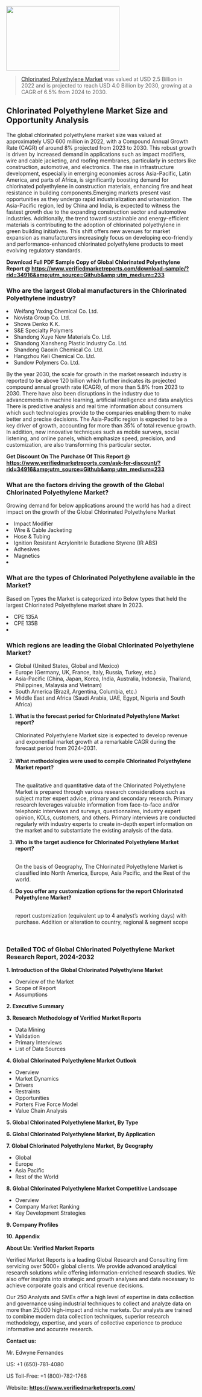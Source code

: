 <img src="https://ffe5etoiles.com/wp-content/uploads/2024/12/MST1-300x171.png" alt="" width="300" height="171" class="alignnone size-medium wp-image-20088" /><blockquote><p><p><a href="https://www.verifiedmarketreports.com/download-sample/?rid=34916&utm_source=Github&utm_medium=233" target="_blank">Chlorinated Polyethylene Market</a> was valued at USD 2.5 Billion in 2022 and is projected to reach USD 4.0 Billion by 2030, growing at a CAGR of 6.5% from 2024 to 2030.</p></blockquote><p><h2>Chlorinated Polyethylene Market Size and Opportunity Analysis</h2>The global chlorinated polyethylene market size was valued at approximately USD 600 million in 2022, with a Compound Annual Growth Rate (CAGR) of around 8% projected from 2023 to 2030. This robust growth is driven by increased demand in applications such as impact modifiers, wire and cable jacketing, and roofing membranes, particularly in sectors like construction, automotive, and electronics. The rise in infrastructure development, especially in emerging economies across Asia-Pacific, Latin America, and parts of Africa, is significantly boosting demand for chlorinated polyethylene in construction materials, enhancing fire and heat resistance in building components.Emerging markets present vast opportunities as they undergo rapid industrialization and urbanization. The Asia-Pacific region, led by China and India, is expected to witness the fastest growth due to the expanding construction sector and automotive industries. Additionally, the trend toward sustainable and energy-efficient materials is contributing to the adoption of chlorinated polyethylene in green building initiatives. This shift offers new avenues for market expansion as manufacturers increasingly focus on developing eco-friendly and performance-enhanced chlorinated polyethylene products to meet evolving regulatory standards.</p><p class=""><strong>Download Full PDF Sample Copy of Global Chlorinated Polyethylene Report @ <a href="https://www.verifiedmarketreports.com/download-sample/?rid=34916&amp;utm_source=Github&amp;utm_medium=233" target="_blank">https://www.verifiedmarketreports.com/download-sample/?rid=34916&amp;utm_source=Github&amp;utm_medium=233</a></strong></p><h3 id="" class="">Who are the largest Global manufacturers in the Chlorinated Polyethylene industry?</h3><p><li>Weifang Yaxing Chemical Co. Ltd.</li><li> Novista Group Co. Ltd.</li><li> Showa Denko K.K.</li><li> S&E Specialty Polymers</li><li> Shandong Xuye New Materials Co. Ltd.</li><li> Shandong Xiansheng Plastic Industry Co. Ltd.</li><li> Shandong Gaoxin Chemical Co. Ltd.</li><li> Hangzhou Keli Chemical Co. Ltd.</li><li> Sundow Polymers Co. Ltd.</li></p><div class=""><div class="" dir="" data-message-author-role="" data-message-id="" data-message-model-slug=""><div class=""><div class=""><div class=""><div class="" dir="" data-message-author-role="" data-message-id="" data-message-model-slug=""><div class=""><div class=""><p>By the year 2030, the scale for growth in the market research industry is reported to be above 120 billion which further indicates its projected compound annual growth rate (CAGR), of more than 5.8% from 2023 to 2030. There have also been disruptions in the industry due to advancements in machine learning, artificial intelligence and data analytics There is predictive analysis and real time information about consumers which such technologies provide to the companies enabling them to make better and precise decisions. The Asia-Pacific region is expected to be a key driver of growth, accounting for more than 35% of total revenue growth. In addition, new innovative techniques such as mobile surveys, social listening, and online panels, which emphasize speed, precision, and customization, are also transforming this particular sector.</p><p><strong>Get Discount On The Purchase Of This Report @&nbsp; <a href="https://www.verifiedmarketreports.com/ask-for-discount/?rid=34916&amp;utm_source=Github&amp;utm_medium=233" target="_blank">https://www.verifiedmarketreports.com/ask-for-discount/?rid=34916&amp;utm_source=Github&amp;utm_medium=233</a></strong></p></div></div></div></div></div></div></div></div><h3 id="" class="">What are the factors driving the growth of the Global Chlorinated Polyethylene Market?</h3><p id="" class="">Growing demand for below applications around the world has had a direct impact on the growth of the Global Chlorinated Polyethylene Market</p><p id="" class=""><li>Impact Modifier</li><li> Wire & Cable Jacketing</li><li> Hose & Tubing</li><li> Ignition Resistant Acrylonitrile Butadiene Styrene (IR ABS)</li><li> Adhesives</li><li> Magnetics</li><li> </li></p><h3 id="" class="">What are the types of Chlorinated Polyethylene available in the Market?</h3><p id="" class="">Based on Types the Market is categorized into Below types that held the largest Chlorinated Polyethylene market share In 2023.</p><p id="" class=""><li>CPE 135A</li><li> CPE 135B</li><li> </li></p><h3 id="" class="">Which regions are leading the Global Chlorinated Polyethylene Market?</h3><ul><li>Global (United States, Global and Mexico)</li><li>Europe (Germany, UK, France, Italy, Russia, Turkey, etc.)</li><li>Asia-Pacific (China, Japan, Korea, India, Australia, Indonesia, Thailand, Philippines, Malaysia and Vietnam)</li><li>South America (Brazil, Argentina, Columbia, etc.)</li><li>Middle East and Africa (Saudi Arabia, UAE, Egypt, Nigeria and South Africa)</li></ul><p><ol><li><strong>What is the forecast period for Chlorinated Polyethylene Market report?<br /></strong><br /><span data-sheets-root="1" data-sheets-value="{&quot;1&quot;:2,&quot;2&quot;:&quot;XXXX size is expected to develop revenue and exponential market growth at a remarkable CAGR during the forecast period from 2024&ndash;2030.&quot;}" data-sheets-userformat="{&quot;2&quot;:12674,&quot;4&quot;:{&quot;1&quot;:2,&quot;2&quot;:16776960},&quot;10&quot;:2,&quot;11&quot;:0,&quot;15&quot;:&quot;Arial&quot;,&quot;16&quot;:12}">Chlorinated Polyethylene Market size is expected to develop revenue and exponential market growth at a remarkable CAGR during the forecast period from 2024&ndash;2031.</span><br /><br /></li><li><strong>What methodologies were used to compile Chlorinated Polyethylene Market report?<br /><br /></strong><p>The qualitative and quantitative data of the&nbsp;Chlorinated Polyethylene Market is prepared through various research considerations such as subject matter expert advice, primary and secondary research. Primary research leverages valuable information from face-to-face and/or telephonic interviews and surveys, questionnaires, industry expert opinion, KOLs, customers, and others. Primary interviews are conducted regularly with industry experts to create in-depth expert information on the market and to substantiate the existing analysis of the data.&nbsp;</p></li><li><strong>Who is the target audience for Chlorinated Polyethylene Market report?<br /><br /></strong><p>On the basis of Geography, The&nbsp;Chlorinated Polyethylene Market is classified into North America, Europe, Asia Pacific, and the Rest of the world.</p></li><li><strong>Do you offer any customization options for the report Chlorinated Polyethylene Market?<br /><br /></strong><p>report customization (equivalent up to 4 analyst&rsquo;s working days) with purchase. Addition or alteration to country, regional &amp; segment scope</p><p>&nbsp;</p></li></ol></p><h3 id="" class="">Detailed TOC of Global Chlorinated Polyethylene Market Research Report, 2024-2032</h3><p id="" class=""><strong>1. Introduction of the Global Chlorinated Polyethylene Market</strong></p><ul><li>Overview of the Market</li><li>Scope of Report</li><li>Assumptions</li></ul><p id="" class=""><strong>2. Executive Summary</strong></p><p id="" class=""><strong>3. Research Methodology of&nbsp;Verified Market Reports</strong></p><ul><li>Data Mining</li><li>Validation</li><li>Primary Interviews</li><li>List of Data Sources</li></ul><p id="" class=""><strong>4. Global Chlorinated Polyethylene Market Outlook</strong></p><ul><li>Overview</li><li>Market Dynamics</li><li>Drivers</li><li>Restraints</li><li>Opportunities</li><li>Porters Five Force Model</li><li>Value Chain Analysis</li></ul><p id="" class=""><strong>5. Global Chlorinated Polyethylene Market, By&nbsp;Type</strong></p><p id="" class=""><strong>6. Global Chlorinated Polyethylene Market, By Application</strong></p><p id="" class=""><strong>7. Global Chlorinated Polyethylene Market, By Geography</strong></p><ul><li>Global</li><li>Europe</li><li>Asia Pacific</li><li>Rest of the World</li></ul><p id="" class=""><strong>8. Global Chlorinated Polyethylene Market Competitive Landscape</strong></p><ul><li>Overview</li><li>Company Market Ranking</li><li>Key Development Strategies</li></ul><p id="" class=""><strong>9. Company Profiles</strong></p><p id="" class=""><strong>10. Appendix</strong></p><p id="" class=""><strong>About Us: Verified Market Reports</strong></p><p id="" class="">Verified Market Reports is a leading Global Research and Consulting firm servicing over 5000+ global clients. We provide advanced analytical research solutions while offering information-enriched research studies. We also offer insights into strategic and growth analyses and data necessary to achieve corporate goals and critical revenue decisions.</p><p id="" class="">Our 250 Analysts and SMEs offer a high level of expertise in data collection and governance using industrial techniques to collect and analyze data on more than 25,000 high-impact and niche markets. Our analysts are trained to combine modern data collection techniques, superior research methodology, expertise, and years of collective experience to produce informative and accurate research.</p><p id="" class=""><strong>Contact us:</strong></p><p id="" class="">Mr. Edwyne Fernandes</p><p id="" class="">US: +1 (650)-781-4080</p><p id="" class="">US Toll-Free: +1 (800)-782-1768</p><p id="" class="">Website: <a target="" data-test-app-aware-link=""><strong>https://www.verifiedmarketreports.com/</strong></a></p>
